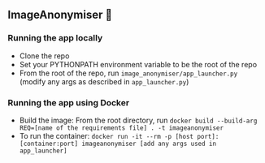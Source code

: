 ## ImageAnonymiser 👻

### Running the app locally

- Clone the repo
- Set your PYTHONPATH environment variable to be the root of the repo
- From the root of the repo, run `image_anonymiser/app_launcher.py` (modify any args as described in `app_launcher.py`)

### Running the app using Docker

- Build the image: From the root directory, run `docker build --build-arg REQ=[name of the requirements file] . -t imageanonymiser`
- To run the container: `docker run -it --rm -p [host port]:[container:port] imageanonymiser [add any args used in app_launcher]`
